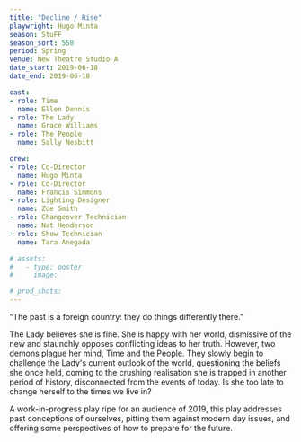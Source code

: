 ```yaml
---
title: "Decline / Rise"
playwright: Hugo Minta
season: StuFF
season_sort: 550
period: Spring
venue: New Theatre Studio A  
date_start: 2019-06-18
date_end: 2019-06-18

cast: 
- role: Time
  name: Ellen Dennis
- role: The Lady
  name: Grace Williams
- role: The People 
  name: Sally Nesbitt  

crew:
- role: Co-Director
  name: Hugo Minta
- role: Co-Director
  name: Francis Simmons 
- role: Lighting Designer
  name: Zoe Smith
- role: Changeover Technician
  name: Nat Henderson
- role: Show Technician
  name: Tara Anegada 

# assets:
#   - type: poster
#     image:  

# prod_shots: 
---
```


"The past is a foreign country: they do things differently there."

The Lady believes she is fine. She is happy with her world, dismissive of the new and staunchly opposes conflicting ideas to her truth. However, two demons plague her mind, Time and the People. They slowly begin to challenge the Lady's current outlook of the world, questioning the beliefs she once held, coming to the crushing realisation she is trapped in another period of history, disconnected from the events of today. Is she too late to change herself to the times we live in?

A work-in-progress play ripe for an audience of 2019, this play addresses past conceptions of ourselves, pitting them against modern day issues, and offering some perspectives of how to prepare for the future.